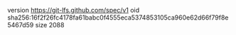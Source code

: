 version https://git-lfs.github.com/spec/v1
oid sha256:16f2f26fc4178fa61babc0f4555eca5374853105ca960e62d66f79f8e5467d59
size 2088
